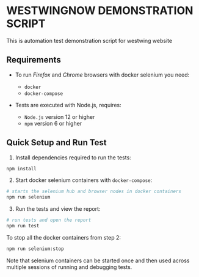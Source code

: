 # WESTWINGNOW DEMONSTRATION SCRIPT
This is automation test demonstration script for westwing website


## Requirements

- To run *Firefox* and *Chrome* browsers with docker selenium you need:
  - `docker`
  - `docker-compose`

- Tests are executed with Node.js, requires:
  - `Node.js` version 12 or higher
  - `npm` version 6 or higher

## Quick Setup and Run Test

1. Install dependencies required to run the tests:

```sh
npm install
```

2. Start docker selenium containers with `docker-compose`:

```sh
# starts the selenium hub and browser nodes in docker containers
npm run selenium
```

3. Run the tests and view the report:

```sh
# run tests and open the report
npm run test
```

To stop all the docker containers from step 2:

```sh
npm run selenium:stop
```

Note that selenium containers can be started once and then used across multiple sessions of running and debugging tests.